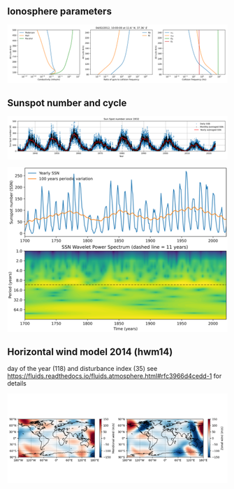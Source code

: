 ## Ionosphere parameters 
![alt text](https://github.com/FasilGibdaw/Ionosphere/blob/main/conductivity_plot.png)

## Sunspot number and cycle 

![alt text](https://github.com/FasilGibdaw/Ionosphere/blob/main/SSN_1932_to_present.png)

![alt text](https://github.com/FasilGibdaw/Ionosphere/blob/main/SunSpotNumber.png)

## Horizontal wind model 2014 (hwm14)
day of the year (118) and disturbance index (35) see https://fluids.readthedocs.io/fluids.atmosphere.html#rfc3966d4cedd-1 for details 

![alt text](https://github.com/FasilGibdaw/Ionosphere/blob/main/hwm_model_figure.png)
